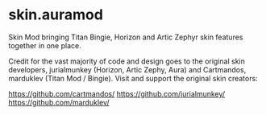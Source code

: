 # skin.auramod
Skin Mod bringing Titan Bingie, Horizon and Artic Zephyr skin features together in one place.

Credit for the vast majority of code and design goes to the original skin developers, jurialmunkey (Horizon, Artic Zephy, Aura) and Cartmandos, marduklev (Titan Mod / Bingie).
Visit and support the original skin creators:

https://github.com/cartmandos/
https://github.com/jurialmunkey/
https://github.com/marduklev/
